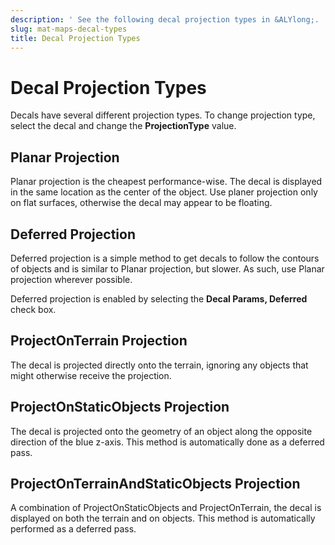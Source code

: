 ```yaml
---
description: ' See the following decal projection types in &ALYlong;. '
slug: mat-maps-decal-types
title: Decal Projection Types
---
```

# Decal Projection Types<a name="mat-maps-decal-types"></a>

Decals have several different projection types\. To change projection type, select the decal and change the **ProjectionType** value\.

## Planar Projection<a name="mat-maps-decal-types-planar"></a>

Planar projection is the cheapest performance\-wise\. The decal is displayed in the same location as the center of the object\. Use planer projection only on flat surfaces, otherwise the decal may appear to be floating\.

## Deferred Projection<a name="mat-maps-decal-types-deferred"></a>

Deferred projection is a simple method to get decals to follow the contours of objects and is similar to Planar projection, but slower\. As such, use Planar projection wherever possible\.

Deferred projection is enabled by selecting the **Decal Params, Deferred** check box\.

## ProjectOnTerrain Projection<a name="mat-maps-decal-types-terrain"></a>

The decal is projected directly onto the terrain, ignoring any objects that might otherwise receive the projection\.

## ProjectOnStaticObjects Projection<a name="mat-maps-decal-types-objects"></a>

The decal is projected onto the geometry of an object along the opposite direction of the blue z\-axis\. This method is automatically done as a deferred pass\.

## ProjectOnTerrainAndStaticObjects Projection<a name="mat-maps-decal-types-terrain-objects"></a>

A combination of ProjectOnStaticObjects and ProjectOnTerrain, the decal is displayed on both the terrain and on objects\. This method is automatically performed as a deferred pass\.
